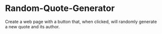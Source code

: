 
# Random-Quote-Generator
Create a web page with a button that, when clicked, will randomly generate a new quote and its author.
